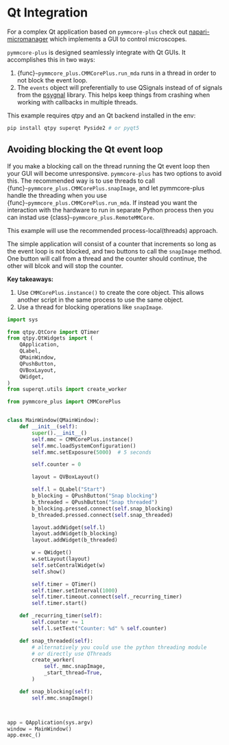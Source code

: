 # Qt Integration

For a complex Qt application based on `pymmcore-plus` check out [napari-micromanager](https://github.com/pymmcore-plus/napari-micromanager#napari-micromanager) which implements a GUI to control microscopes.

`pymmcore-plus` is designed seamlessly integrate with Qt GUIs. It accomplishes this in two ways:

1. {func}`~pymmcore_plus.CMMCorePlus.run_mda` runs in a thread in order to not block the event loop.
2. The `events` object will preferentially to use QSignals instead of of signals from the [psygnal](https://github.com/tlambert03/psygnal#psygnal) library. This helps keep things from crashing when working with callbacks in multiple threads.




This example requires qtpy and an Qt backend installed in the env:
```bash
pip install qtpy superqt Pyside2 # or pyqt5
```


## Avoiding blocking the Qt event loop

If you make a blocking call on the thread running the Qt event loop then your GUI will become
unresponsive. `pymmcore-plus` has two options to avoid this. The recommended way is to
use threads to call {func}`~pymmcore_plus.CMMCorePlus.snapImage`, and let pymmcore-plus handle the threading when you use
{func}`~pymmcore_plus.CMMCorePlus.run_mda`. If instead you want the interaction with the hardware to run in separate Python process
then you can instad use {class}`~pymmcore_plus.RemoteMMCore`.

This example will use the recommended process-local(threads) approach.

The simple application will consist of a counter that increments so long as the event loop is not blocked, and two buttons to call the `snapImage` method. One button will call from a thread and the counter should continue, the other will blcok and will stop the counter.


**Key takeaways:**
1. Use `CMMCorePlus.instance()` to create the core object. This allows another script in the same process to use the same object.
2. Use a thread for blocking operations like `snapImage`.




```python
import sys

from qtpy.QtCore import QTimer
from qtpy.QtWidgets import (
    QApplication,
    QLabel,
    QMainWindow,
    QPushButton,
    QVBoxLayout,
    QWidget,
)
from superqt.utils import create_worker

from pymmcore_plus import CMMCorePlus


class MainWindow(QMainWindow):
    def __init__(self):
        super().__init__()
        self.mmc = CMMCorePlus.instance()
        self.mmc.loadSystemConfiguration()
        self.mmc.setExposure(5000)  # 5 seconds

        self.counter = 0

        layout = QVBoxLayout()

        self.l = QLabel("Start")
        b_blocking = QPushButton("Snap blocking")
        b_threaded = QPushButton("Snap threaded")
        b_blocking.pressed.connect(self.snap_blocking)
        b_threaded.pressed.connect(self.snap_threaded)

        layout.addWidget(self.l)
        layout.addWidget(b_blocking)
        layout.addWidget(b_threaded)

        w = QWidget()
        w.setLayout(layout)
        self.setCentralWidget(w)
        self.show()

        self.timer = QTimer()
        self.timer.setInterval(1000)
        self.timer.timeout.connect(self._recurring_timer)
        self.timer.start()

    def _recurring_timer(self):
        self.counter += 1
        self.l.setText("Counter: %d" % self.counter)

    def snap_threaded(self):
        # alternatively you could use the python threading module
        # or directly use QThreads
        create_worker(
            self._mmc.snapImage,
            _start_thread=True,
        )

    def snap_blocking(self):
        self.mmc.snapImage()



app = QApplication(sys.argv)
window = MainWindow()
app.exec_()
```
